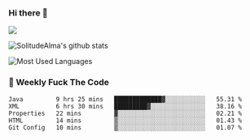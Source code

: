 ### Hi there 👋
<p>
  <a href="https://count.getloli.com/"><img src="https://count.getloli.com/get/@:solitudealma"></a>
</p>

![SolitudeAlma's github stats](https://github-readme-stats.vercel.app/api?username=solitudealma&show_icons=true&theme=radical)

![Most Used Languages](https://github-readme-stats.vercel.app/api/top-langs/?username=solitudealma&layout=compact&hide_border=true&theme=dark)
<!-- ![visitors](https://visitor-badge.glitch.me/badge?page_id=solitudealma.solitudealma.id) -->


### :dart: Weekly Fuck The Code

<!--START_SECTION:waka-->
```text
Java         9 hrs 25 mins   █████████████▓░░░░░░░░░░░   55.31 % 
XML          6 hrs 30 mins   █████████▓░░░░░░░░░░░░░░░   38.16 % 
Properties   22 mins         ▓░░░░░░░░░░░░░░░░░░░░░░░░   02.21 % 
HTML         14 mins         ▒░░░░░░░░░░░░░░░░░░░░░░░░   01.43 % 
Git Config   10 mins         ▒░░░░░░░░░░░░░░░░░░░░░░░░   01.07 % 
```
<!--END_SECTION:waka-->
